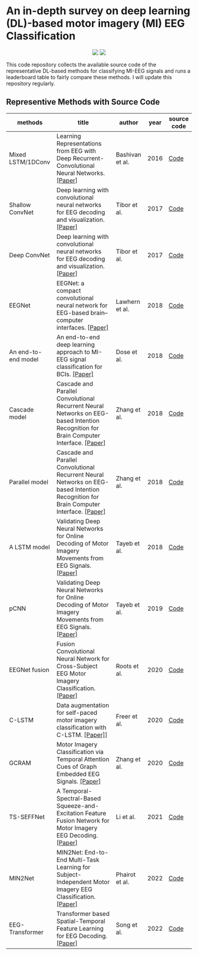 # An in-depth survey on deep learning (DL)-based motor imagery (MI) EEG Classification

<p align="center">
      <a href="https://www.python.org/">
        <img src="https://img.shields.io/badge/python-3.7-blue.svg" /></a>
       <a href= "https://pytorch.org/">
        <img src="https://img.shields.io/badge/PyTorch-1.6.0-EE4C2C?logo=pytorch&style=for-the-badge" /></a>
</p>

This code repository collects the available source code of the representative DL-based methods for classifying MI-EEG signals and runs a leaderboard table to fairly compare these methods. I will update this repository regularly.


## Representive Methods with Source Code

| methods | title | author |  year | source code |  
| ------ | ------ | ------ | ------ | ------ |
| Mixed LSTM/1DConv | Learning Representations from EEG with Deep Recurrent-Convolutional Neural Networks. [[Paper]](https://arxiv.org/abs/1511.06448) | Bashivan et al. | 2016 | [Code](https://github.com/pbashivan/EEGLearn) | 
| Shallow ConvNet |  Deep learning with convolutional neural networks for EEG decoding and visualization. [[Paper]](https://onlinelibrary.wiley.com/doi/full/10.1002/hbm.23730) | Tibor et al. | 2017 | [Code](https://github.com/braindecode/braindecode) |
| Deep ConvNet | Deep learning with convolutional neural networks for EEG decoding and visualization. [[Paper]](https://onlinelibrary.wiley.com/doi/full/10.1002/hbm.23730)| Tibor et al. | 2017 |[Code](https://github.com/braindecode/braindecode) |  
| EEGNet | EEGNet: a compact convolutional neural network for EEG-based brain–computer interfaces. [[Paper]](https://arxiv.org/abs/1611.08024) | Lawhern et al. | 2018 | [Code](https://github.com/vlawhern/arl-eegmodels) |  
| An end-to-end model | An end-to-end deep learning approach to MI-EEG signal classification for BCIs. [[Paper]](https://www.sciencedirect.com/science/article/pii/S0957417418305359) | Dose et al. | 2018 | [Code](https://github.com/hauke-d/cnn-eeg) |
| Cascade model | Cascade and Parallel Convolutional Recurrent Neural Networks on EEG-based Intention Recognition for Brain Computer Interface. [[Paper]](https://ojs.aaai.org/index.php/AAAI/article/view/11496) | Zhang et al. | 2018 | [Code](https://github.com/dalinzhang/Cascade-Parallel) |  
| Parallel model | Cascade and Parallel Convolutional Recurrent Neural Networks on EEG-based Intention Recognition for Brain Computer Interface. [[Paper]](https://ojs.aaai.org/index.php/AAAI/article/view/11496)| Zhang et al. | 2018 | [Code](https://github.com/dalinzhang/Cascade-Parallel) |  
| A LSTM model | Validating Deep Neural Networks for Online Decoding of Motor Imagery Movements from EEG Signals. [[Paper]](https://ojs.aaai.org/index.php/AAAI/article/view/11496) | Tayeb et al. | 2018 | [Code](https://github.com/gumpy-bci/gumpy-deeplearning) |
| pCNN | Validating Deep Neural Networks for Online Decoding of Motor Imagery Movements from EEG Signals. [[Paper]](https://pubmed.ncbi.nlm.nih.gov/30626132/) | Tayeb et al. | 2019 | [Code](https://github.com/gumpy-bci/gumpy-deeplearning) |
| EEGNet fusion | Fusion Convolutional Neural Network for Cross-Subject EEG Motor Imagery Classification. [[Paper]](https://www.mdpi.com/2073-431X/9/3/72) | Roots et al. | 2020 | [Code](https://github.com/rootskar/EEGMotorImagery) |  
| C-LSTM | Data augmentation for self-paced motor imagery classification with C-LSTM. [[Paper]](https://iopscience.iop.org/article/10.1088/1741-2552/ab57c0)]| Freer et al. | 2020 | [Code](https://github.com/dfreer15/DeepEEGDataAugmentation) |
| GCRAM | Motor Imagery Classification via Temporal Attention Cues of Graph Embedded EEG Signals. [[Paper]](https://ieeexplore.ieee.org/stamp/stamp.jsp?arnumber=8961150) | Zhang et al. | 2020 | [Code](https://github.com/dalinzhang/GCRAM) |  
| TS-SEFFNet | A Temporal-Spectral-Based Squeeze-and-Excitation Feature Fusion Network for Motor Imagery EEG Decoding. [[Paper]](https://ieeexplore.ieee.org/stamp/stamp.jsp?arnumber=9495768) | Li et al. | 2021 | [Code](https://github.com/LianghuiGuo/TS-SEFFNet) |  
| MIN2Net | MIN2Net: End-to-End Multi-Task Learning for Subject-Independent Motor Imagery EEG Classification. [[Paper]](https://ieeexplore.ieee.org/stamp/stamp.jsp?arnumber=9658165)| Phairot et al. | 2022 | [Code](https://github.com/IoBT-VISTEC/MIN2Net) |
| EEG-Transformer | Transformer based Spatial-Temporal Feature Learning for EEG Decoding. [[Paper]](https://arxiv.org/abs/2106.11170) | Song et al. | 2022 | [Code](https://github.com/eeyhsong/EEG-Transformer) |

